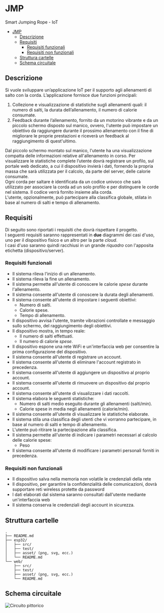 # JMP

Smart Jumping Rope - IoT

- [JMP](#jmp)
  - [Descrizione](#descrizione)
  - [Requisiti](#requisiti)
    - [Requisiti funzionali](#requisiti-funzionali)
    - [Requisiti non funzionali](#requisiti-non-funzionali)
  - [Struttura cartelle](#struttura-cartelle)
  - [Schema circuitale](#schema-circuitale)


## Descrizione

Si vuole sviluppare un’applicazione IoT per il supporto agli allenamenti di salto con la corda. 
L’applicazione fornisce due funzioni principali: 

1. Collezione e visualizzazione di statistiche sugli allenamenti quali: il numero di salti, la durata dell’allenamento, il numero di calorie consumate. 
2. Feedback durante l’allenamento, fornito da un motorino vibrante e da un piccolo schermo disposto sul manico, ovvero, l'utente può impostare un obiettivo da raggiungere durante il prossimo allenamento con il fine di migliorare le proprie prestazioni e riceverà un feedback al raggiungimento di quest'ultimo.  

Dal piccolo schermo montato sul manico, l'utente ha una visualizzazione compatta delle informazioni relative all'allenamento in corso. Per visualizzare le statistiche complete l’utente dovrà registrare un profilo, sul portale web dedicato, a cui il dispositivo invierà i dati, fornendo la propria massa che sarà utilizzata per il calcolo, da parte del server, delle calorie consumate.  
Ogni corda per saltare è identificata da un codice univoco che sarà utilizzato per associare la corda ad un solo profilo e per distinguere le corde nel sistema. Il codice verrà fornito insieme alla corda.  
L'utente, opzionalmente, può partecipare alla classifica globale, stilata in base al numero di salti e tempo di allenamento.

## Requisiti

Di seguito sono riportati i requisiti che dovrà rispettare il progetto.  
I seguenti requisiti saranno rappresentati in **due** diagrammi dei casi d'uso, uno per il dispositivo fisico e un altro per la parte *cloud*.  
I casi d'uso saranno quindi racchiusi in un grande *riquadro* con l'apposita etichetta (dispositivo/server).  

### Requisiti funzionali

* Il sistema rileva l'inizio di un allenamento.
* Il sistema rileva la fine un allenamento.
* Il sistema permette all'utente di conoscere le calorie *spese* durante l'allenamento.
* Il sistema consente all'utente di conoscere la durata degli allenamenti.
* Il sistema consente all'utente di impostare i seguenti obiettivi:
  * Numero di salti.
  * Calorie spese.
  * Tempo di allenamento.
* Il dispositivo avvisa l'utente, tramite vibrazioni controllate e messaggio sullo schermo, del raggiungimento degli obiettivi.
* Il dispositivo mostra, in tempo reale:
  * Il numero di salti effettuati.
  * Il numero di calorie *spese*.
* Il dispositivo espone una rete WiFi e un'interfaccia web per consentire la prima configurazione del dispositivo.
* Il sistema consente all'utente di registrare un account.
* Il sistema consente all'utente di eliminare l'account registrato in precedenza.
* Il sistema consente all'utente di aggiungere un dispositivo al proprio account.
* Il sistema consente all'utente di rimuovere un dispositivo dal proprio account.
* Il sistema consente all'utente di visualizzare i dati raccolti.
* Il sistema elabora le seguenti statistiche:
  * Numero di salti medio eseguito durante gli allenamenti (salti/min).
  * Calorie spese in media negli allenamenti (calorie/min).
* Il sistema consente all'utente di visualizzare le statistiche elaborate.
* Il sistema stila una classifica degli utenti che vi vorranno partecipare, in base al numero di salti e tempo di allenamento.
* L'utente può ritirare la partecipazione alla classifica.
* Il sistema permette all'utente di indicare i parametri necessari al calcolo delle calorie spese:
  * Peso
* Il sistema consente all'utente di modificare i parametri personali forniti in precedenza.

### Requisiti non funzionali

* Il dispositivo salva nella memoria non volatile le credenziali della rete
* Il dispositivo, per garantire la confidenzialità delle comunicazioni, dovrà supportare reti wireless protette da password
* I dati elaborati dal sistema saranno consultati dall'utente mediante un'interfaccia web
* Il sistema conserva le credenziali degli account in sicurezza.

## Struttura cartelle

```
.
├── README.md
├── esp32/
│   ├── src/
│   ├── test/
│   ├── asset/ (png, svg, ecc.)
│   └── README.md
└── web/
    ├── src/
    ├── test/
    ├── asset/ (png, svg, ecc.)
    └── README.md
```
## Schema circuitale

![Circuito pittorico](../../Downloads/Circuito2.svg)